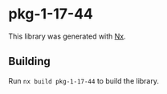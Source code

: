# pkg-1-17-44

This library was generated with [Nx](https://nx.dev).

## Building

Run `nx build pkg-1-17-44` to build the library.
